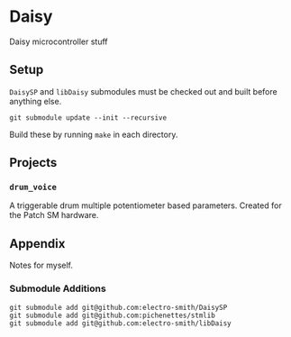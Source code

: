 # Daisy
Daisy microcontroller stuff

## Setup

`DaisySP` and `libDaisy` submodules must be checked out and built before
anything else.

`git submodule update --init --recursive`

Build these by running `make` in each directory.

## Projects

### `drum_voice`

A triggerable drum multiple potentiometer based parameters. Created
for the Patch SM hardware.

## Appendix

Notes for myself.

### Submodule Additions

```
git submodule add git@github.com:electro-smith/DaisySP
git submodule add git@github.com:pichenettes/stmlib
git submodule add git@github.com:electro-smith/libDaisy
```



